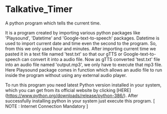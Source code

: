 # Talkative_Timer

A python program which tells the current time.

It is a program created by importing various python packages like 'Playsound', 'Datetime' and 'Google-text-to-speech' packages.
Datetime is used to import current date and time even the second to the program. So, from this we only used hour and minutes.
After importing current time we pasted it in a text file named 'test.txt' so that our gTTS or Google-text-to-speech can convert it into a audio file.
Now as gTTS converted 'test.txt' file into an audio file named 'output.mp3', we only have to execute that mp3 file.
Here Playsound package comes in function which allows an audio file to run inside the program without using any external audio player.

To run this program you need latest Python version installed in your system, which you can get from its official website by clicking [HERE] (https://www.python.org/downloads/release/python-386/).
After successfully installing python in your system just execute this program.
[ NOTE : Internet Connection Mandatory ]
